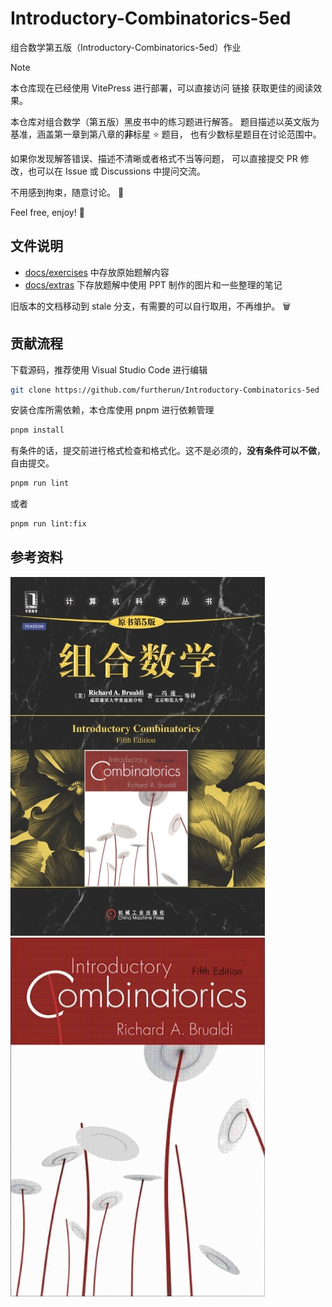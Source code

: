 # Introductory-Combinatorics-5ed

组合数学第五版（Introductory-Combinatorics-5ed）作业

> [!NOTE]
> 本仓库现在已经使用 VitePress 进行部署，可以直接访问 链接 获取更佳的阅读效果。
>

本仓库对组合数学（第五版）黑皮书中的练习题进行解答。
题目描述以英文版为基准，涵盖第一章到第八章的**非**标星 :star: 题目，
也有少数标星题目在讨论范围中。

如果你发现解答错误、描述不清晰或者格式不当等问题，
可以直接提交 PR 修改，也可以在 Issue 或 Discussions 中提问交流。

不用感到拘束，随意讨论。 :speech_balloon:

Feel free, enjoy! :tada:

## 文件说明

- [docs/exercises](./docs/exercises/) 中存放原始题解内容
- [docs/extras](./docs/extras/) 下存放题解中使用 PPT 制作的图片和一些整理的笔记

旧版本的文档移动到 stale 分支，有需要的可以自行取用，不再维护。 :wastebasket:

## 贡献流程

下载源码，推荐使用 Visual Studio Code 进行编辑

```sh
git clone https://github.com/furtherun/Introductory-Combinatorics-5ed
```

安装仓库所需依赖，本仓库使用 pnpm 进行依赖管理

```sh
pnpm install
```

有条件的话，提交前进行格式检查和格式化。这不是必须的，**没有条件可以不做**，自由提交。

```sh
pnpm run lint
```

或者

```sh
pnpm run lint:fix
```

## 参考资料

![组合数学第五版](./docs/public/introductory-combinartorics-cn-cover.jpg)
![Introductory Combinatorics 5ed](./docs/public/introducotory-combinatorics-cover.png)
